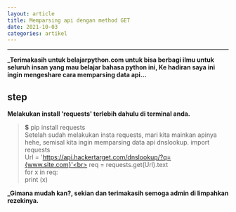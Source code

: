 ```yaml
---
layout: article
title: Memparsing api dengan method GET
date: 2021-10-03
categories: artikel
---
```

---
**_Terimakasih untuk belajarpython.com untuk bisa berbagi ilmu untuk seluruh insan yang mau belajar bahasa python ini,
Ke hadiran saya ini ingin mengeshare cara memparsing data api...**
## step
**Melakukan install 'requests' terlebih dahulu di terminal anda.**
> __$__ pip install requests<br>
Setelah sudah melakukan insta requests, mari kita mainkan apinya hehe,
semisal kita ingin memparsing data api dnslookup.
> import requests<br>
> Url = 'https://api.hackertarget.com/dnslookup/?q={www.site.com}'<br>
> req = requests.get(Url).text<br>
> for x in req:<br>
>    print (x)<br>

**_Gimana mudah kan?, sekian dan terimakasih semoga admin di limpahkan rezekinya.**
